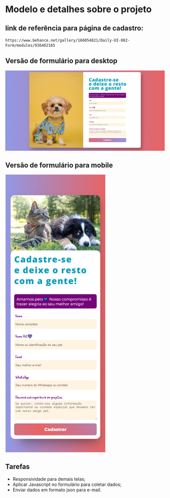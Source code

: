 # Modelo e detalhes sobre o projeto

## link de referência para página de cadastro: 
    https://www.behance.net/gallery/166054821/Daily-UI-082-Form/modules/936462165

## Versão de formulário para desktop
![modelo de formulário](assets/img/versao_Desktop_Form.png)

## Versão de formulário para mobile
![Modelo de formulário Mobile](assets/img/versao_Mobile_Form.png)


## Tarefas
 - Responsividade para demais telas;
 - Aplicar Javascript no formulário para coletar dados;
 - Enviar dados em formato json para e-mail. 

